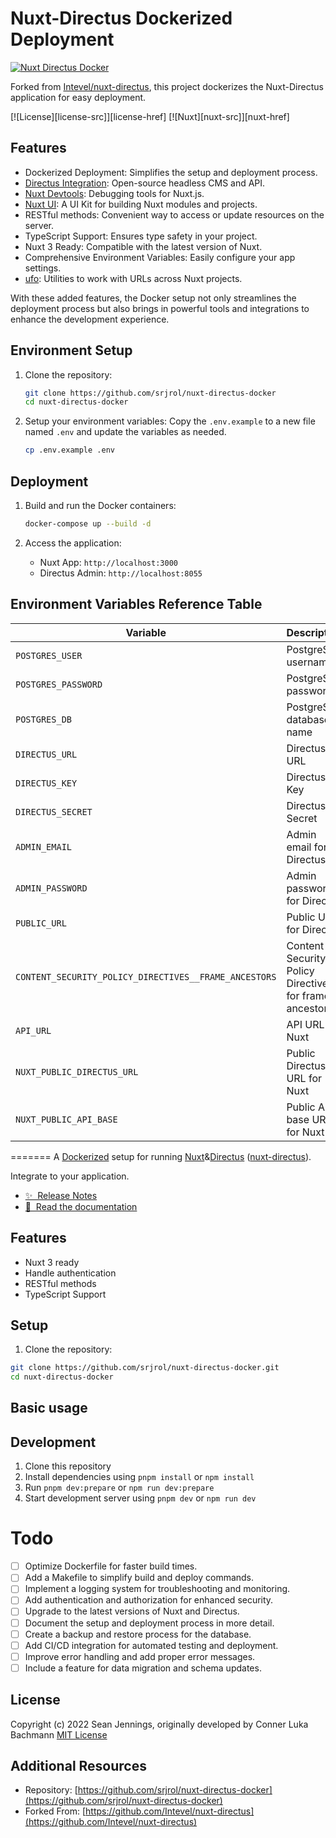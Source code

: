 # Nuxt-Directus Dockerized Deployment

[![Nuxt Directus Docker](https://raw.githubusercontent.com/srjrol/nuxt-directus-docker/main/docs/public/cover.png)](https://nuxt-directus.site/)

Forked from [Intevel/nuxt-directus](https://github.com/Intevel/nuxt-directus), this project dockerizes the Nuxt-Directus application for easy deployment.

[![License][license-src]][license-href]
[![Nuxt][nuxt-src]][nuxt-href]

## Features

- Dockerized Deployment: Simplifies the setup and deployment process.
- [Directus Integration](https://github.com/directus/directus): Open-source headless CMS and API.
- [Nuxt Devtools](https://github.com/nuxt/devtools): Debugging tools for Nuxt.js.
- [Nuxt UI](https://github.com/nuxt/ui): A UI Kit for building Nuxt modules and projects.
- RESTful methods: Convenient way to access or update resources on the server.
- TypeScript Support: Ensures type safety in your project.
- Nuxt 3 Ready: Compatible with the latest version of Nuxt.
- Comprehensive Environment Variables: Easily configure your app settings.
- [ufo](https://github.com/unjs/ufo): Utilities to work with URLs across Nuxt projects.

With these added features, the Docker setup not only streamlines the deployment process but also brings in powerful tools and integrations to enhance the development experience.
## Environment Setup

1. Clone the repository:
   ```bash
   git clone https://github.com/srjrol/nuxt-directus-docker
   cd nuxt-directus-docker
   ```

2. Setup your environment variables:
   Copy the `.env.example` to a new file named `.env` and update the variables as needed.
   ```bash
   cp .env.example .env
   ```

## Deployment

1. Build and run the Docker containers:
   ```bash
   docker-compose up --build -d
   ```

2. Access the application:
   - Nuxt App: `http://localhost:3000`
   - Directus Admin: `http://localhost:8055`

## Environment Variables Reference Table

| Variable                                       | Description                                                   |
|------------------------------------------------|---------------------------------------------------------------|
| `POSTGRES_USER`                                | PostgreSQL username                                           |
| `POSTGRES_PASSWORD`                            | PostgreSQL password                                           |
| `POSTGRES_DB`                                  | PostgreSQL database name                                      |
| `DIRECTUS_URL`                                 | Directus URL                                                  |
| `DIRECTUS_KEY`                                 | Directus Key                                                  |
| `DIRECTUS_SECRET`                              | Directus Secret                                               |
| `ADMIN_EMAIL`                                  | Admin email for Directus                                      |
| `ADMIN_PASSWORD`                               | Admin password for Directus                                   |
| `PUBLIC_URL`                                   | Public URL for Directus                                       |
| `CONTENT_SECURITY_POLICY_DIRECTIVES__FRAME_ANCESTORS` | Content Security Policy Directives for frame ancestors |
| `API_URL`                                      | API URL for Nuxt                                              |
| `NUXT_PUBLIC_DIRECTUS_URL`                     | Public Directus URL for Nuxt                                  |
| `NUXT_PUBLIC_API_BASE`                         | Public API base URL for Nuxt                                  |
=======
A [Dockerized](https://www.docker.com/) setup for running [Nuxt](https://nuxt.com/)&[Directus](https://directus.io/) ([nuxt-directus](https://github.com/Intevel/nuxt-directus)).

Integrate  to your  application.

- [✨ &nbsp;Release Notes](https://github.com/directus-community/nuxt-directus/releases)
- [📖 &nbsp;Read the documentation](https://nuxt-directus.site/)

## Features

- Nuxt 3 ready
- Handle authentication
- RESTful methods
- TypeScript Support

## Setup

1. Clone the repository:
```bash
git clone https://github.com/srjrol/nuxt-directus-docker.git
cd nuxt-directus-docker
```
## Basic usage

## Development

1. Clone this repository
2. Install dependencies using `pnpm install` or `npm install`
3. Run `pnpm dev:prepare` or `npm run dev:prepare`
4. Start development server using `pnpm dev` or `npm run dev`

# Todo

- [ ] Optimize Dockerfile for faster build times.
- [ ] Add a Makefile to simplify build and deploy commands.
- [ ] Implement a logging system for troubleshooting and monitoring.
- [ ] Add authentication and authorization for enhanced security.
- [ ] Upgrade to the latest versions of Nuxt and Directus.
- [ ] Document the setup and deployment process in more detail.
- [ ] Create a backup and restore process for the database.
- [ ] Add CI/CD integration for automated testing and deployment.
- [ ] Improve error handling and add proper error messages.
- [ ] Include a feature for data migration and schema updates.

## License

Copyright (c) 2022 Sean Jennings, originally developed by Conner Luka Bachmann
[MIT License](./LICENSE)

## Additional Resources

- Repository: [https://github.com/srjrol/nuxt-directus-docker](https://github.com/srjrol/nuxt-directus-docker)
- Forked From: [https://github.com/Intevel/nuxt-directus](https://github.com/Intevel/nuxt-directus)